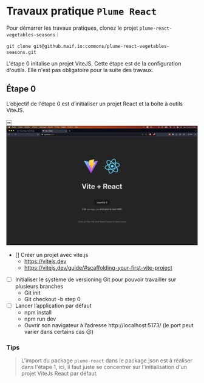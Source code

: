 # Travaux pratique `Plume React`


Pour démarrer les travaux pratiques, clonez le projet `plume-react-vegetables-seasons` :
```terminal
git clone git@github.maif.io:commons/plume-react-vegetables-seasons.git
```

L'étape 0 initalise un projet ViteJS. Cette étape est de la configuration d'outils. Elle n'est pas obligatoire pour la suite des travaux.

## Étape 0

L’objectif de l'étape 0 est d’initialiser un projet React et la boîte à outils ViteJS.

￼![Step 0, capture d'écran d'un projet vite initial](README.assets/step0-init-vite-project.png)

- [] Créer un projet avec vite.js 
    - https://vitejs.dev
    - https://vitejs.dev/guide/#scaffolding-your-first-vite-project
- [ ] Initialiser le système de versioning Git pour pouvoir travailler sur plusieurs branches
    - Git init
    - Git checkout -b step 0
- [ ] Lancer l’application par défaut
    - npm install
    - npm run dev
    - Ouvrir son navigateur à l’adresse http://localhost:5173/ (le port peut varier dans certains cas 😉)

### Tips

>L'import du package `plume-react` dans le package.json est à réaliser dans l'étape 1, ici, il faut juste se concentrer sur l'initialisation d'un projet ViteJs React par défaut.
